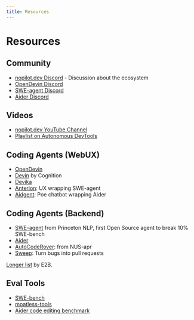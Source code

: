 ```yaml
---
title: Resources
---
```


# Resources

## Community

* [nopilot.dev Discord](https://discord.gg/k3hzFm5ykA) - Discussion about the ecosystem
* [OpenDevin Discord](https://discord.gg/mBuDGRzzES)
* [SWE-agent Discord](https://discord.gg/AVEFbBn2rH)
* [Aider Discord](https://discord.gg/Tv2uQnR88V)

## Videos
* [nopilot.dev YouTube Channel](https://www.youtube.com/@nopilot-dev)
* [Playlist on Autonomous DevTools](https://www.youtube.com/playlist?list=PLUBjHzmgsFNf_9LrJlk2t0n7pGiOLVqoX)

## Coding Agents (WebUX)

* [OpenDevin](https://github.com/OpenDevin/OpenDevin)
* [Devin](https://www.cognition-labs.com) by Cognition
* [Devika](https://github.com/stitionai/devika)
* [Anterion](https://github.com/MiscellaneousStuff/anterion): UX wrapping SWE-agent
* [Aidgent](https://poe.com/aidgent): Poe chatbot wrapping Aider

## Coding Agents (Backend)
* [SWE-agent](https://swe-agent.com) from Princeton NLP, first Open Source agent to break 10% SWE-bench
* [Aider](https://aider.chat) 
* [AutoCodeRover](https://github.com/nus-apr/auto-code-rover): from NUS-apr
* [Sweep](https://sweep.dev): Turn bugs into pull requests

[Longer list](https://github.com/e2b-dev/awesome-ai-agents) by E2B.

## Eval Tools
* [SWE-bench](https://www.swebench.com/)
* [moatless-tools](https://github.com/aorwall/moatless-tools)
* [Aider code editing benchmark](https://aider.chat/benchmark/)
